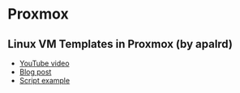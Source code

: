 # Proxmox

## Linux VM Templates in Proxmox (by apalrd)
* [YouTube video](https://www.youtube.com/watch?v=E7rv08ttv8k)
* [Blog post](https://www.apalrd.net/posts/2023/pve_cloud/)
* [Script example](examples/create-template-apalrd.sh)